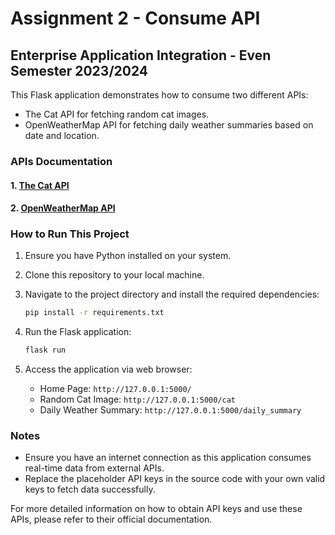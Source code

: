 
# Assignment 2 - Consume API
## Enterprise Application Integration - Even Semester 2023/2024

This Flask application demonstrates how to consume two different APIs:
- The Cat API for fetching random cat images.
- OpenWeatherMap API for fetching daily weather summaries based on date and location.

### APIs Documentation

#### 1. [The Cat API](https://thecatapi.com/)

#### 2. [OpenWeatherMap API](https://openweathermap.org/api)

### How to Run This Project

1. Ensure you have Python installed on your system.

2. Clone this repository to your local machine.

3. Navigate to the project directory and install the required dependencies:
   ```bash
   pip install -r requirements.txt
   ```

4. Run the Flask application:
   ```bash
   flask run
   ```

5. Access the application via web browser:
   - Home Page: `http://127.0.0.1:5000/`
   - Random Cat Image: `http://127.0.0.1:5000/cat`
   - Daily Weather Summary: `http://127.0.0.1:5000/daily_summary`

### Notes

- Ensure you have an internet connection as this application consumes real-time data from external APIs.
- Replace the placeholder API keys in the source code with your own valid keys to fetch data successfully.

For more detailed information on how to obtain API keys and use these APIs, please refer to their official documentation.
